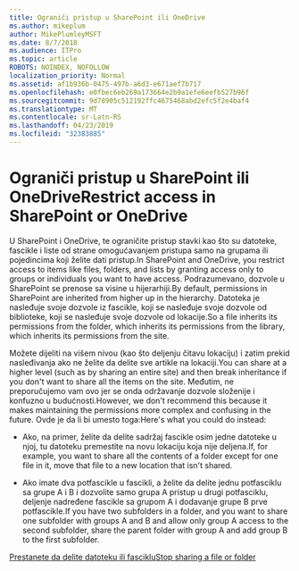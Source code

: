 ```yaml
---
title: Ograniči pristup u SharePoint ili OneDrive
ms.author: mikeplum
author: MikePlumleyMSFT
ms.date: 8/7/2018
ms.audience: ITPro
ms.topic: article
ROBOTS: NOINDEX, NOFOLLOW
localization_priority: Normal
ms.assetid: af1b936b-0475-497b-a6d3-e671aef7b717
ms.openlocfilehash: e0fbec6eb269a173664e2b9a1efe6eefb527b96f
ms.sourcegitcommit: 9d78905c512192ffc4675468abd2efc5f2e4baf4
ms.translationtype: MT
ms.contentlocale: sr-Latn-RS
ms.lasthandoff: 04/23/2019
ms.locfileid: "32383885"
---
```

# <a name="restrict-access-in-sharepoint-or-onedrive"></a><span data-ttu-id="a1c48-102">Ograniči pristup u SharePoint ili OneDrive</span><span class="sxs-lookup"><span data-stu-id="a1c48-102">Restrict access in SharePoint or OneDrive</span></span>

<span data-ttu-id="a1c48-103">U SharePoint i OneDrive, te ograničite pristup stavki kao što su datoteke, fascikle i liste od strane omogućavanjem pristupa samo na grupama ili pojedincima koji želite dati pristup.</span><span class="sxs-lookup"><span data-stu-id="a1c48-103">In SharePoint and OneDrive, you restrict access to items like files, folders, and lists by granting access only to groups or individuals you want to have access.</span></span> <span data-ttu-id="a1c48-104">Podrazumevano, dozvole u SharePoint se prenose sa visine u hijerarhiji.</span><span class="sxs-lookup"><span data-stu-id="a1c48-104">By default, permissions in SharePoint are inherited from higher up in the hierarchy.</span></span> <span data-ttu-id="a1c48-105">Datoteka je nasleđuje svoje dozvole iz fascikle, koji se nasleđuje svoje dozvole od biblioteke, koji se nasleđuje svoje dozvole od lokacije.</span><span class="sxs-lookup"><span data-stu-id="a1c48-105">So a file inherits its permissions from the folder, which inherits its permissions from the library, which inherits its permissions from the site.</span></span>
  
<span data-ttu-id="a1c48-106">Možete dijeliti na višem nivou (kao što deljenju čitavu lokaciju) i zatim prekid nasleđivanja ako ne želite da delite sve artikle na lokaciji.</span><span class="sxs-lookup"><span data-stu-id="a1c48-106">You can share at a higher level (such as by sharing an entire site) and then break inheritance if you don't want to share all the items on the site.</span></span> <span data-ttu-id="a1c48-107">Međutim, ne preporučujemo vam ovo jer se onda održavanje dozvole složenije i konfuzno u budućnosti.</span><span class="sxs-lookup"><span data-stu-id="a1c48-107">However, we don't recommend this because it makes maintaining the permissions more complex and confusing in the future.</span></span> <span data-ttu-id="a1c48-108">Ovde je da li bi umesto toga:</span><span class="sxs-lookup"><span data-stu-id="a1c48-108">Here's what you could do instead:</span></span>
  
- <span data-ttu-id="a1c48-109">Ako, na primer, želite da delite sadržaj fascikle osim jedne datoteke u njoj, tu datoteku premestite na novu lokaciju koja nije deljena.</span><span class="sxs-lookup"><span data-stu-id="a1c48-109">If, for example, you want to share all the contents of a folder except for one file in it, move that file to a new location that isn't shared.</span></span>
    
- <span data-ttu-id="a1c48-110">Ako imate dva potfascikle u fascikli, a želite da delite jednu potfasciklu sa grupe A i B i dozvolite samo grupa A pristup u drugi potfasciklu, deljenje nadređene fascikle sa grupom A i dodavanje grupe B prve potfascikle.</span><span class="sxs-lookup"><span data-stu-id="a1c48-110">If you have two subfolders in a folder, and you want to share one subfolder with groups A and B and allow only group A access to the second subfolder, share the parent folder with group A and add group B to the first subfolder.</span></span>
    
[<span data-ttu-id="a1c48-111">Prestanete da delite datoteku ili fasciklu</span><span class="sxs-lookup"><span data-stu-id="a1c48-111">Stop sharing a file or folder </span></span>](https://go.microsoft.com/fwlink/?linkid=2008861)
  

